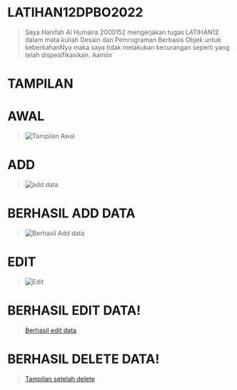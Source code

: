 # LATIHAN12DPBO2022
> Saya Hanifah Al Humaira 2000152 mengerjakan tugas LATIHAN12 dalam mata kuliah Desain dan Pemrograman Berbasis Objek untuk keberkahanNya maka saya tidak melakukan kecurangan seperti yang telah dispesifikasikan. Aamiin

# TAMPILAN

# AWAL 
>![Tampilan Awal](https://user-images.githubusercontent.com/94789593/170833133-9f68963c-8665-45ac-98fc-761e3b1f6d2d.png)

# ADD
>![add data](https://user-images.githubusercontent.com/94789593/170833374-9e8f4d62-0f20-40f5-83c4-bde6343dfef3.png)


# BERHASIL ADD DATA
>![Berhasil Add data](https://user-images.githubusercontent.com/94789593/170833169-64046002-6a52-4bb4-b546-075d0c86a361.png)

# EDIT 
>![Edit](https://user-images.githubusercontent.com/94789593/170833262-39dd7d9f-bdde-4bd9-9149-14e422fff056.png)

# BERHASIL EDIT DATA!
>[Berhasil edit data](https://user-images.githubusercontent.com/94789593/170833301-9c34c878-0c89-46cc-b443-da20c48f72e2.png)

# BERHASIL DELETE DATA!
>[Tampilan setelah delete](https://user-images.githubusercontent.com/94789593/170833310-a955b5cd-39d6-4d88-b20e-31f1102cc611.png)
